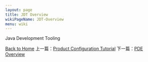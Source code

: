 ```yaml
---
layout: page
title: JDT Overview
wikiPageName: JDT-Overview
menu: wiki
---
```


Java Development Tooling

[Back to Home]({{site.baseurl}}/eclipse.tutorial/wiki/index.html) 上一篇：[Product Configuration Tutorial](http://ecsoya.github.io/eclipse.tutorial/wiki/Product-Configuration-Tutorial) 下一篇：[PDE Overview](http://ecsoya.github.io/eclipse.tutorial/wiki/PDE-Overview)
